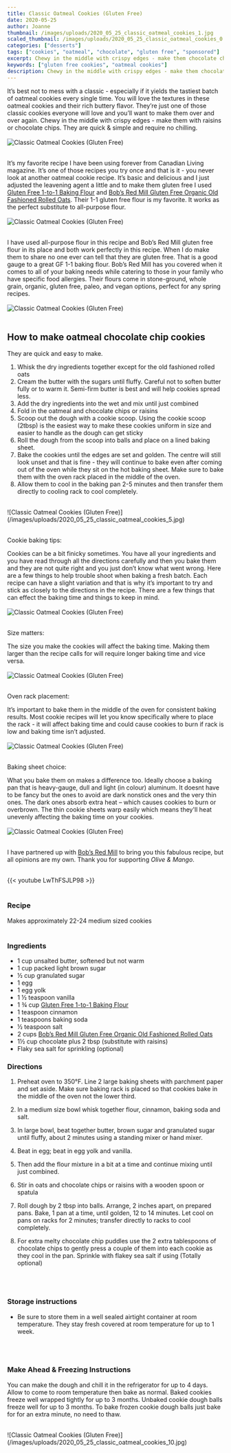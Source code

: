 ```yaml
---
title: Classic Oatmeal Cookies (Gluten Free)
date: 2020-05-25
author: Joanne
thumbnail: /images/uploads/2020_05_25_classic_oatmeal_cookies_1.jpg
scaled_thumbnail: /images/uploads/2020_05_25_classic_oatmeal_cookies_0.jpg
categories: ["desserts"]
tags: ["cookies", "oatmeal", "chocolate", "gluten free", "sponsored"]
excerpt: Chewy in the middle with crispy edges - make them chocolate chip or raisin 
keywords: ["gluten free cookies", "oatmeal cookies"]
description: Chewy in the middle with crispy edges - make them chocolate chip or raisin 
---
```


It’s best not to mess with a classic - especially if it yields the tastiest batch of oatmeal cookies every single time. You will love the textures in these oatmeal cookies and their rich buttery flavor. They’re just one of those classic cookies everyone will love and you’ll want to make them over and over again. Chewy in the middle with crispy edges - make them with raisins or chocolate chips. They are quick & simple and require no chilling.
</br>
</br>
![Classic Oatmeal Cookies (Gluten Free)](/images/uploads/2020_05_25_classic_oatmeal_cookies_2.jpg)
</br>
</br>

It’s my favorite recipe I have been using forever from Canadian Living magazine. It’s one of those recipes you try once and that is it - you never look at another oatmeal cookie recipe. It’s basic and delicious and I just adjusted the leavening agent a little and to make them gluten free I used <span class="highlight"><a rel="nofollow" href="https://www.bobsredmill.com/gluten-free-1-to-1-baking-flour.html">Gluten Free 1-to-1 Baking Flour</a></span> and <span class="highlight"><a rel="nofollow" href="https://www.bobsredmill.com/gluten-free-organic-old-fashioned-rolled-oats.html">Bob’s Red Mill Gluten Free Organic Old Fashioned Rolled Oats</a></span>. Their 1-1 gluten free flour is my favorite. It works as the perfect substitute to all-purpose flour.
</br>
</br>
![Classic Oatmeal Cookies (Gluten Free)](/images/uploads/2020_05_25_classic_oatmeal_cookies_3.jpg)
</br>
</br>

I have used all-purpose flour in this recipe and Bob’s Red Mill gluten free flour in its place and both work perfectly in this recipe. When I do make them to share no one ever can tell that they are gluten free. That is a good gauge to a great GF 1-1 baking flour. Bob’s Red Mill has you covered when it comes to all of your baking needs while catering to those in your family who have specific food allergies. Their flours come in stone-ground, whole grain, organic, gluten free, paleo, and vegan options, perfect for any spring recipes.
</br>
</br>
![Classic Oatmeal Cookies (Gluten Free)](/images/uploads/2020_05_25_classic_oatmeal_cookies_4.jpg)
</br>
</br>

## How to make oatmeal chocolate chip cookies

They are quick and easy to make. 

1. Whisk the dry ingredients together except for the old fashioned rolled oats 
2. Cream the butter with the sugars until fluffy. Careful not to soften butter fully or to warm it. Semi-firm butter is best and will help cookies spread less.
3. Add the dry ingredients into the wet and mix until just  combined 
4. Fold in the oatmeal and chocolate chips or raisins 
5. Scoop out the dough with a cookie scoop. Using the cookie scoop (2tbsp) is the easiest way to make these cookies uniform in size and easier to handle as the dough can get sticky
6. Roll the dough from the scoop into balls and place on a lined baking sheet. 
7. Bake the cookies until the edges are set and golden. The centre will still look unset and that is fine - they will continue to bake even after coming out of the oven while they sit on the hot baking sheet. Make sure to bake them with the oven rack placed in the middle of the oven. 
8. Allow them to cool in the baking pan 2-5 minutes and then transfer them directly to cooling rack to cool completely.  

</br>
![Classic Oatmeal Cookies (Gluten Free)](/images/uploads/2020_05_25_classic_oatmeal_cookies_5.jpg)
</br>
</br>

Cookie baking tips:  

Cookies can be a bit finicky sometimes. You have all your ingredients and you have read through all the directions carefully and then you bake them and they are not quite right and you just don’t know what went wrong. Here are a few things to help trouble shoot when baking a fresh batch.  Each recipe can have a slight variation and that is why it’s important to try and stick as closely to the directions in the recipe.  There are a few things that can effect the baking time and things to keep in mind.
</br>
</br>
![Classic Oatmeal Cookies (Gluten Free)](/images/uploads/2020_05_25_classic_oatmeal_cookies_6.jpg)
</br>
</br>

Size matters:  

The size you make the cookies will affect the baking time. Making them larger than the recipe calls for will require longer baking time and vice versa.
</br>
</br>
![Classic Oatmeal Cookies (Gluten Free)](/images/uploads/2020_05_25_classic_oatmeal_cookies_7.jpg)
</br>
</br>

Oven rack placement:  

It’s important to bake them in the middle of the oven for consistent baking results. Most cookie recipes will let you know specifically where to place the rack - it will affect baking time and could cause cookies to burn if rack is low and baking time isn’t adjusted. 
</br>
</br>
![Classic Oatmeal Cookies (Gluten Free)](/images/uploads/2020_05_25_classic_oatmeal_cookies_8.jpg)
</br>
</br>

Baking sheet choice:  

What you bake them on makes a difference too. Ideally choose a baking pan that is heavy-gauge, dull and light (in colour) aluminum. It doesnt have to be fancy but the ones to avoid are dark nonstick ones and the very thin ones. The dark ones absorb extra heat – which causes cookies to burn or overbrown. The thin cookie sheets warp easily which means they'll heat unevenly affecting the baking time on your cookies. 
</br>
</br>
![Classic Oatmeal Cookies (Gluten Free)](/images/uploads/2020_05_25_classic_oatmeal_cookies_9.jpg)
</br>
</br>

I have partnered up with <span class="highlight"><a rel="nofollow" href="https://www.bobsredmill.com/?utm_source=TheOliveAndMango&utm_medium=influencer&utm_campaign=bobsredmill">Bob’s Red Mill</a></span> to bring you this fabulous recipe, but all opinions are my own. Thank you for supporting _Olive & Mango_.
</br>
</br>

{{< youtube LwThFSJLP98 >}}
</br>
</br>

### Recipe
<span itemprop="recipeYield">Makes approximately 22-24 medium sized cookies</span>
</br>
</br>

### Ingredients

* <span itemprop="ingredients">1 cup unsalted butter, softened but not warm </span>
* <span itemprop="ingredients">1 cup packed light brown sugar</span>
* <span itemprop="ingredients">&frac12; cup granulated sugar</span>
* <span itemprop="ingredients">1 egg</span>
* <span itemprop="ingredients">1 egg yolk</span>
* <span itemprop="ingredients">1 &frac12; teaspoon vanilla</span>
* <span itemprop="ingredients">1 &frac34; cup <span class="highlight"><a rel="nofollow" href="https://www.bobsredmill.com/gluten-free-1-to-1-baking-flour.html">Gluten Free 1-to-1 Baking Flour</a></span> </span>
* <span itemprop="ingredients">1 teaspoon cinnamon</span>
* <span itemprop="ingredients">1 teaspoons baking soda</span>
* <span itemprop="ingredients">&frac12; teaspoon salt</span>
* <span itemprop="ingredients">2 cups <span class="highlight"><a rel="nofollow" href="https://www.bobsredmill.com/gluten-free-organic-old-fashioned-rolled-oats.html">Bob’s Red Mill Gluten Free Organic Old Fashioned Rolled Oats</a></span> </span>
* <span itemprop="ingredients">1&frac12; cup chocolate plus 2 tbsp (substitute with raisins) </span>
* <span itemprop="ingredients">Flaky sea salt for sprinkling (optional) </span>

### Directions

1. Preheat oven to 350°F. Line 2 large baking sheets with parchment paper and set aside. Make sure baking rack is placed so that cookies bake in the middle of the oven not the lower third. 

1. In a medium size bowl whisk together flour, cinnamon, baking soda and salt. 

1. In large bowl, beat together butter, brown sugar and granulated sugar until fluffy, about 2 minutes using a standing mixer or hand mixer. 

1. Beat in egg; beat in egg yolk and vanilla. 

1. Then add the flour mixture in a bit at a time and continue mixing until just combined. 

1. Stir in oats and chocolate chips or raisins with a wooden spoon or spatula 

1. Roll dough by 2 tbsp into balls. Arrange, 2 inches apart, on prepared pans. Bake, 1 pan at a time, until golden, 12 to 14 minutes. Let cool on pans on racks for 2 minutes; transfer directly to racks to cool completely.
2. For extra melty chocolate chip puddles use the 2 extra tablespoons of chocolate chips to gently press a couple of them into each cookie as they cool in the pan. Sprinkle with flakey sea salt if using (Totally optional)
</br>
</br>

### Storage instructions

* Be sure to store them in a well sealed airtight container at room temperature. They stay fresh covered at room temperature for up to 1 week.
</br>
</br>

### Make Ahead & Freezing Instructions

You can make the dough and chill it in the refrigerator for up to 4 days. Allow to come to room temperature then bake as normal. Baked cookies freeze well wrapped tightly for up to 3 months. Unbaked cookie dough balls freeze well for up to 3 months. To bake frozen cookie dough balls just bake for for an extra minute, no need to thaw. 

</br>
![Classic Oatmeal Cookies (Gluten Free)](/images/uploads/2020_05_25_classic_oatmeal_cookies_10.jpg)